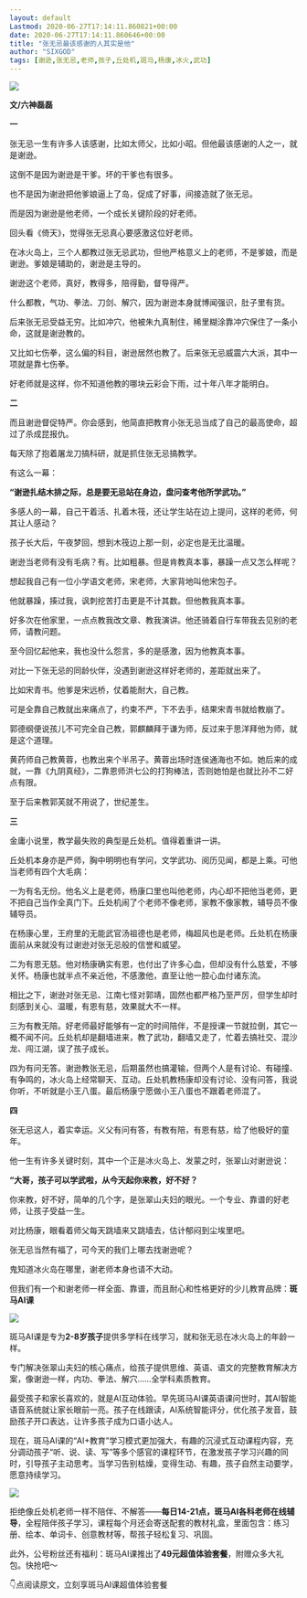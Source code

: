 ```yaml
---
layout: default
Lastmod: 2020-06-27T17:14:11.860821+00:00
date: 2020-06-27T17:14:11.860646+00:00
title: "​张无忌最该感谢的人其实是他"
author: "SIXGOD"
tags: [谢逊,张无忌,老师,孩子,丘处机,斑马,杨康,冰火,武功]
---
```


![](https://images.weserv.nl/?url=https%3A//mmbiz.qpic.cn/mmbiz_jpg/EC7unEiaL8xpQewbtm6J9gasY5ePicShpSnsZwpsg3H35zjpcfEnMzfzXBSmick4TwKc0wpauFDUT0zbGlFh6wbJw/640%3Fwx_fmt%3Djpeg)

  

**文/六神磊磊**

**一**

张无忌一生有许多人该感谢，比如太师父，比如小昭。但他最该感谢的人之一，就是谢逊。

  

这倒不是因为谢逊是干爹。坏的干爹也有很多。

  

也不是因为谢逊把他爹娘逼上了岛，促成了好事，间接造就了张无忌。

  

而是因为谢逊是他老师，一个成长关键阶段的好老师。

  

回头看《倚天》，觉得张无忌真心要感激这位好老师。

  

在冰火岛上，三个人都教过张无忌武功，但他严格意义上的老师，不是爹娘，而是谢逊。爹娘是辅助的，谢逊是主导的。

  

谢逊这个老师，真好，教得多，陪得勤，督导得严。

  

什么都教，气功、拳法、刀剑、解穴，因为谢逊本身就博闻强识，肚子里有货。

  

后来张无忌受益无穷。比如冲穴，他被朱九真制住，稀里糊涂靠冲穴保住了一条小命，这就是谢逊教的。

  

又比如七伤拳，这么偏的科目，谢逊居然也教了。后来张无忌威震六大派，其中一项就是靠七伤拳。

  

好老师就是这样，你不知道他教的哪块云彩会下雨，过十年八年才能明白。

  

**二**

而且谢逊督促特严。你会感到，他简直把教育小张无忌当成了自己的最高使命，超过了杀成昆报仇。

  

每天除了抱着屠龙刀搞科研，就是抓住张无忌搞教学。

  

有这么一幕：

  

**“谢逊扎结木排之际，总是要无忌站在身边，盘问查考他所学武功。”**

  

多感人的一幕，自己干着活、扎着木筏，还让学生站在边上提问，这样的老师，何其让人感动？

  

孩子长大后，午夜梦回，想到木筏边上那一刻，必定也是无比温暖。

  

谢逊当老师有没有毛病？有。比如粗暴。但是肯教真本事，暴躁一点又怎么样呢？

  

想起我自己有一位小学语文老师，宋老师，大家背地叫他宋包子。

  

他就暴躁，揍过我，讽刺挖苦打击更是不计其数。但他教我真本事。

  

好多次在他家里，一点点教我改文章、教我演讲。他还骑着自行车带我去见别的老师，请教问题。

  

至今回忆起他来，我也没什么怨言，多的是感激，因为他教真本事。

  

对比一下张无忌的同龄伙伴，没遇到谢逊这样好老师的，差距就出来了。

  

比如宋青书。他爹是宋远桥，仗着能耐大，自己教。

  

可是全靠自己教就出来痛点了，约束不严，下不去手，结果宋青书就给教崩了。

  

郭德纲便说孩儿不可完全自己教，郭麒麟拜于谦为师，反过来于思洋拜他为师，就是这个道理。

  

黄药师自己教黄蓉，也教出来个半吊子。黄蓉出场时连侯通海也不如。她后来的成就，一靠《九阴真经》，二靠恩师洪七公的打狗棒法，否则她怕是也就比孙不二好点有限。

  

至于后来教郭芙就不用说了，世纪差生。

  

**三**

金庸小说里，教学最失败的典型是丘处机。值得着重讲一讲。

  

丘处机本身亦是严师，胸中明明也有学问，文学武功、阅历见闻，都是上乘。可他当老师有四个大毛病：

  

一为有名无份。他名义上是老师，杨康口里也叫他老师，内心却不把他当老师，更不把自己当作全真门下。丘处机闹了个老师不像老师，家教不像家教，辅导员不像辅导员。

  

在杨康心里，王府里的无能武官汤祖德也是老师，梅超风也是老师。丘处机在杨康面前从来就没有过谢逊对张无忌般的信誉和威望。

  

二为有恩无慈。他对杨康确实有恩，也付出了许多心血，但却没有什么慈爱，不够关怀。杨康也就半点不亲近他，不感激他，直至让他一腔心血付诸东流。

  

相比之下，谢逊对张无忌、江南七怪对郭靖，固然也都严格乃至严厉，但学生却时刻感到关心、温暖，有恩有慈，效果就大不一样。

  

三为有教无陪。好老师最好能够有一定的时间陪伴，不是授课一节就拉倒，其它一概不闻不问。丘处机却是翻墙进来，教了武功，翻墙又走了，忙着去搞社交、混沙龙、闯江湖，误了孩子成长。

  

四为有问无答。谢逊教张无忌，后期虽然也搞灌输，但两个人是有讨论、有碰撞、有争鸣的，冰火岛上经常聊天、互动。丘处机教杨康却没有讨论、没有问答，我说你听，不听就是小王八蛋。最后杨康宁愿做小王八蛋也不跟着老师混了。

  

**四**

张无忌这人，着实幸运。义父有问有答，有教有陪，有恩有慈，给了他极好的童年。

  

他一生有许多关键时刻，其中一个正是冰火岛上、发蒙之时，张翠山对谢逊说：

  

**“大哥，孩子可以学武啦，从今天起你来教，好不好？**

  

你来教，好不好，简单的几个字，是张翠山夫妇的眼光。一个专业、靠谱的好老师，让孩子受益一生。

  

对比杨康，眼看着师父每天跳墙来又跳墙去，估计郁闷到尘埃里吧。

  

张无忌当然有福了，可今天的我们上哪去找谢逊呢？

  

鬼知道冰火岛在哪里，谢老师本身也请不大动。

  

但我们有一个和谢老师一样全面、靠谱，而且耐心和性格更好的少儿教育品牌：**斑马AI课**

![](https://images.weserv.nl/?url=https%3A//mmbiz.qpic.cn/mmbiz_png/EC7unEiaL8xpQewbtm6J9gasY5ePicShpSkc05VuCxibQCra8Tld8Ck9EWO9s1alqQicGlRznVN1Tey6FSmVS8Fayg/640%3Fwx_fmt%3Dpng)

  

斑马AI课是专为**2-8岁孩子**提供多学科在线学习，就和张无忌在冰火岛上的年龄一样。

  

专门解决张翠山夫妇的核心痛点，给孩子提供思维、英语、语文的完整教育解决方案，像谢逊一样，内功、拳法、解穴……全学科素质教育。

  

最受孩子和家长喜欢的，就是AI互动体验。早先斑马AI课英语课问世时，其AI智能语音系统就让家长眼前一亮。孩子在线跟读，AI系统智能评分，优化孩子发音，鼓励孩子开口表达，让许多孩子成为口语小达人。

  

现在，斑马AI课的“AI+教育”学习模式更加强大，有趣的沉浸式互动课程内容，充分调动孩子“听、说、读、写”等多个感官的课程环节，在激发孩子学习兴趣的同时，引导孩子主动思考。当学习告别枯燥，变得生动、有趣，孩子自然主动要学，愿意持续学习。  

  

![](https://images.weserv.nl/?url=https%3A//mmbiz.qpic.cn/mmbiz_jpg/EC7unEiaL8xpQewbtm6J9gasY5ePicShpSeTNIN9QDZwiaKGKpC1zkxQ33JibmyyJoibAMmfj6BBQIVEYibknO9DxiayQ/640%3Fwx_fmt%3Djpeg)

  

拒绝像丘处机老师一样不陪伴、不解答——**每日14-21点，斑马AI各科老师在线辅导**，全程陪伴孩子学习，课程每个月还会寄送配套的教材礼盒，里面包含：练习册、绘本、单词卡、创意教材等，帮孩子轻松复习、巩固。

  

此外，公号粉丝还有福利：斑马AI课推出了**49元超值体验套餐**，附赠众多大礼包。快抢吧～

  

  

👇点阅读原文，立刻享斑马AI课超值体验套餐


